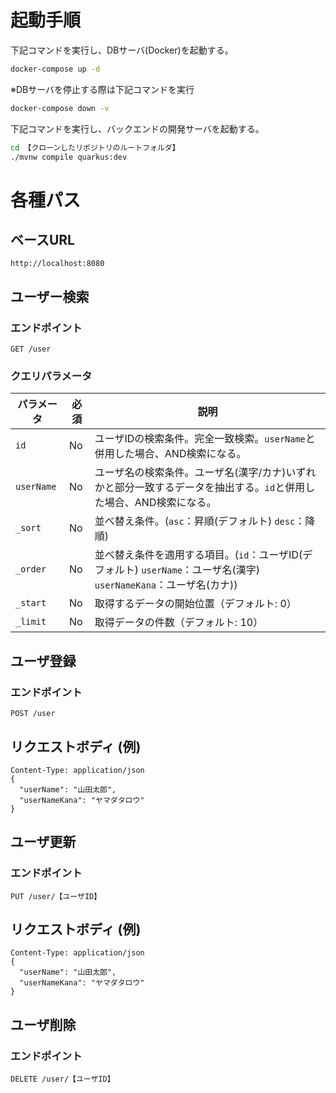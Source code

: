 # 起動手順
下記コマンドを実行し、DBサーバ(Docker)を起動する。
```cmd
docker-compose up -d
```

※DBサーバを停止する際は下記コマンドを実行
```cmd
docker-compose down -v
```

下記コマンドを実行し、バックエンドの開発サーバを起動する。

```cmd
cd 【クローンしたリポジトリのルートフォルダ】
./mvnw compile quarkus:dev
```

# 各種パス
## ベースURL
```
http://localhost:8080
```

## ユーザー検索
### エンドポイント
```
GET /user
```
### クエリパラメータ
| パラメータ   | 必須  | 説明                    |
| ------- | --- | --------------------- |
| `id` | No | ユーザIDの検索条件。完全一致検索。`userName`と併用した場合、AND検索になる。 |
| `userName` | No | ユーザ名の検索条件。ユーザ名(漢字/カナ)いずれかと部分一致するデータを抽出する。`id`と併用した場合、AND検索になる。 |
| `_sort` | No | 並べ替え条件。(`asc`：昇順(デフォルト) `desc`：降順) |
| `_order` | No | 並べ替え条件を適用する項目。(`id`：ユーザID(デフォルト) `userName`：ユーザ名(漢字) `userNameKana`：ユーザ名(カナ))
| `_start`  | No | 取得するデータの開始位置（デフォルト: 0）   |
| `_limit` | No | 取得データの件数（デフォルト: 10） |

## ユーザ登録
### エンドポイント
```
POST /user
```

## リクエストボディ (例)
```
Content-Type: application/json
{
  "userName": "山田太郎",
  "userNameKana": "ヤマダタロウ"
}
```

## ユーザ更新
### エンドポイント
```
PUT /user/【ユーザID】
```

## リクエストボディ (例)
```
Content-Type: application/json
{
  "userName": "山田太郎",
  "userNameKana": "ヤマダタロウ"
}
```

## ユーザ削除
### エンドポイント
```
DELETE /user/【ユーザID】
```